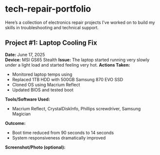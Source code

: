 # tech-repair-portfolio
Here’s a collection of electronics repair projects I’ve worked on to build my skills in troubleshooting and technical support.

## Project #1: Laptop Cooling Fix
**Date:** June 17, 2025  
**Device:** MSI GS65 Stealth 
**Issue:** The laptop started running very slowly under a light load and started feeling very hot.
**Actions Taken:**
- Monitored laptop temps using 
- Replaced 1TB HDD with 500GB Samsung 870 EVO SSD
- Cloned OS using Macrium Reflect
- Updated BIOS and tested boot

**Tools/Software Used:**  
- Macrium Reflect, CrystalDiskInfo, Phillips screwdriver, Samsung Magician

**Outcome:**  
- Boot time reduced from 90 seconds to 14 seconds  
- System responsiveness dramatically improved  

**Screenshot/Photo (optional):**
